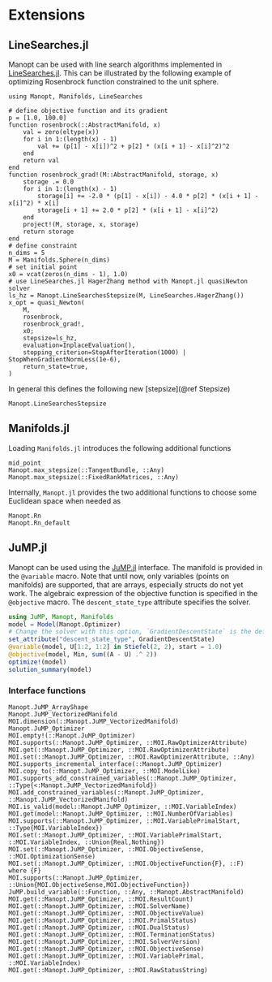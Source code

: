 # Extensions

## LineSearches.jl

Manopt can be used with line search algorithms implemented in [LineSearches.jl](https://github.com/JuliaNLSolvers/LineSearches.jl).
This can be illustrated by the following example of optimizing Rosenbrock function constrained to the unit sphere.

```@example
using Manopt, Manifolds, LineSearches

# define objective function and its gradient
p = [1.0, 100.0]
function rosenbrock(::AbstractManifold, x)
    val = zero(eltype(x))
    for i in 1:(length(x) - 1)
        val += (p[1] - x[i])^2 + p[2] * (x[i + 1] - x[i]^2)^2
    end
    return val
end
function rosenbrock_grad!(M::AbstractManifold, storage, x)
    storage .= 0.0
    for i in 1:(length(x) - 1)
        storage[i] += -2.0 * (p[1] - x[i]) - 4.0 * p[2] * (x[i + 1] - x[i]^2) * x[i]
        storage[i + 1] += 2.0 * p[2] * (x[i + 1] - x[i]^2)
    end
    project!(M, storage, x, storage)
    return storage
end
# define constraint
n_dims = 5
M = Manifolds.Sphere(n_dims)
# set initial point
x0 = vcat(zeros(n_dims - 1), 1.0)
# use LineSearches.jl HagerZhang method with Manopt.jl quasiNewton solver
ls_hz = Manopt.LineSearchesStepsize(M, LineSearches.HagerZhang())
x_opt = quasi_Newton(
    M,
    rosenbrock,
    rosenbrock_grad!,
    x0;
    stepsize=ls_hz,
    evaluation=InplaceEvaluation(),
    stopping_criterion=StopAfterIteration(1000) | StopWhenGradientNormLess(1e-6),
    return_state=true,
)
```

In general this defines the following new [stepsize](@ref Stepsize)

```@docs
Manopt.LineSearchesStepsize
```

## Manifolds.jl

Loading `Manifolds.jl` introduces the following additional functions

```@docs
mid_point
Manopt.max_stepsize(::TangentBundle, ::Any)
Manopt.max_stepsize(::FixedRankMatrices, ::Any)
```

Internally, `Manopt.jl` provides the two additional functions to choose some
Euclidean space when needed as

```@docs
Manopt.Rn
Manopt.Rn_default
```

## JuMP.jl

Manopt can be used using the [JuMP.jl](https://github.com/jump-dev/JuMP.jl) interface.
The manifold is provided in the `@variable` macro. Note that until now,
only variables (points on manifolds) are supported, that are arrays, especially structs do not yet work.
The algebraic expression of the objective function is specified in the `@objective` macro.
The `descent_state_type` attribute specifies the solver.

```julia
using JuMP, Manopt, Manifolds
model = Model(Manopt.Optimizer)
# Change the solver with this option, `GradientDescentState` is the default
set_attribute("descent_state_type", GradientDescentState)
@variable(model, U[1:2, 1:2] in Stiefel(2, 2), start = 1.0)
@objective(model, Min, sum((A - U) .^ 2))
optimize!(model)
solution_summary(model)
```

### Interface functions

```@docs
Manopt.JuMP_ArrayShape
Manopt.JuMP_VectorizedManifold
MOI.dimension(::Manopt.JuMP_VectorizedManifold)
Manopt.JuMP_Optimizer
MOI.empty!(::Manopt.JuMP_Optimizer)
MOI.supports(::Manopt.JuMP_Optimizer, ::MOI.RawOptimizerAttribute)
MOI.get(::Manopt.JuMP_Optimizer, ::MOI.RawOptimizerAttribute)
MOI.set(::Manopt.JuMP_Optimizer, ::MOI.RawOptimizerAttribute, ::Any)
MOI.supports_incremental_interface(::Manopt.JuMP_Optimizer)
MOI.copy_to(::Manopt.JuMP_Optimizer, ::MOI.ModelLike)
MOI.supports_add_constrained_variables(::Manopt.JuMP_Optimizer, ::Type{<:Manopt.JuMP_VectorizedManifold})
MOI.add_constrained_variables(::Manopt.JuMP_Optimizer, ::Manopt.JuMP_VectorizedManifold)
MOI.is_valid(model::Manopt.JuMP_Optimizer, ::MOI.VariableIndex)
MOI.get(model::Manopt.JuMP_Optimizer, ::MOI.NumberOfVariables)
MOI.supports(::Manopt.JuMP_Optimizer, ::MOI.VariablePrimalStart, ::Type{MOI.VariableIndex})
MOI.set(::Manopt.JuMP_Optimizer, ::MOI.VariablePrimalStart, ::MOI.VariableIndex, ::Union{Real,Nothing})
MOI.set(::Manopt.JuMP_Optimizer, ::MOI.ObjectiveSense, ::MOI.OptimizationSense)
MOI.set(::Manopt.JuMP_Optimizer, ::MOI.ObjectiveFunction{F}, ::F) where {F}
MOI.supports(::Manopt.JuMP_Optimizer, ::Union{MOI.ObjectiveSense,MOI.ObjectiveFunction})
JuMP.build_variable(::Function, ::Any, ::Manopt.AbstractManifold)
MOI.get(::Manopt.JuMP_Optimizer, ::MOI.ResultCount)
MOI.get(::Manopt.JuMP_Optimizer, ::MOI.SolverName)
MOI.get(::Manopt.JuMP_Optimizer, ::MOI.ObjectiveValue)
MOI.get(::Manopt.JuMP_Optimizer, ::MOI.PrimalStatus)
MOI.get(::Manopt.JuMP_Optimizer, ::MOI.DualStatus)
MOI.get(::Manopt.JuMP_Optimizer, ::MOI.TerminationStatus)
MOI.get(::Manopt.JuMP_Optimizer, ::MOI.SolverVersion)
MOI.get(::Manopt.JuMP_Optimizer, ::MOI.ObjectiveSense)
MOI.get(::Manopt.JuMP_Optimizer, ::MOI.VariablePrimal, ::MOI.VariableIndex)
MOI.get(::Manopt.JuMP_Optimizer, ::MOI.RawStatusString)
```
